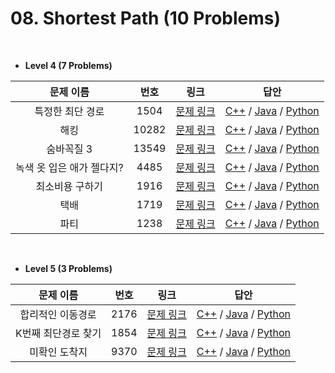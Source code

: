 # 08. Shortest Path (10 Problems)


</br>

- **Level 4 (7 Problems)**

| 문제 이름 | 번호 | 링크 | 답안 |
|:------:|:---:|:---:|:---:|
|특정한 최단 경로|1504|[문제 링크](https://www.acmicpc.net/problem/1504)|[C++](./Level4/1504.cpp) / [Java](./Level4/1504.java) / [Python](./Level4/1504.py) |
|해킹|10282|[문제 링크](https://www.acmicpc.net/problem/10282)|[C++](./Level4/10282.cpp) / [Java](./Level4/10282.java) / [Python](./Level4/10282.py) |
|숨바꼭질 3|13549|[문제 링크](https://www.acmicpc.net/problem/13549)|[C++](./Level4/13549.cpp) / [Java](./Level4/13549.java) / [Python](./Level4/13549.py) |
|녹색 옷 입은 애가 젤다지?|4485|[문제 링크](https://www.acmicpc.net/problem/4485)|[C++](./Level4/4485.cpp) / [Java](./Level4/4485.java) / [Python](./Level4/4485.py) |
|최소비용 구하기|1916|[문제 링크](https://www.acmicpc.net/problem/1916)|[C++](./Level4/1916.cpp) / [Java](./Level4/1916.java) / [Python](./Level4/1916.py) |
|택배|1719|[문제 링크](https://www.acmicpc.net/problem/1719)|[C++](./Level4/1719.cpp) / [Java](./Level4/1719.java) / [Python](./Level4/1719.py) |
|파티|1238|[문제 링크](https://www.acmicpc.net/problem/1238)|[C++](./Level4/1238.cpp) / [Java](./Level4/1238.java) / [Python](./Level4/1238.py) |


</br>

- **Level 5 (3 Problems)**

| 문제 이름 | 번호 | 링크 | 답안 |
|:------:|:---:|:---:|:---:|
|합리적인 이동경로|2176|[문제 링크](https://www.acmicpc.net/problem/2176)|[C++](./Level5/2176.cpp) / [Java](./Level5/2176.java) / [Python](./Level5/2176.py) |
|K번째 최단경로 찾기|1854|[문제 링크](https://www.acmicpc.net/problem/1854)|[C++](./Level5/1854.cpp) / [Java](./Level5/1854.java) / [Python](./Level5/1854.py) |
|미확인 도착지|9370|[문제 링크](https://www.acmicpc.net/problem/9370)|[C++](./Level5/9370.cpp) / [Java](./Level5/9370.java) / [Python](./Level5/9370.py) |
